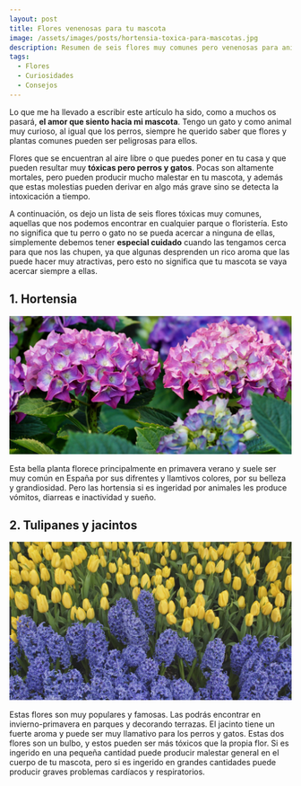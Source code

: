 ```yaml
---
layout: post
title: Flores venenosas para tu mascota
image: /assets/images/posts/hortensia-toxica-para-mascotas.jpg 
description: Resumen de seis flores muy comunes pero venenosas para animales
tags:
  - Flores
  - Curiosidades
  - Consejos
---
```


Lo que me ha llevado a escribir este artículo ha sido, como a muchos os pasará, **el amor que siento hacia mi mascota**. Tengo un gato y como animal muy curioso, al igual que los perros, siempre he querido saber que flores y plantas comunes pueden ser peligrosas para ellos.

Flores que se encuentran al aire libre o que puedes poner en tu casa y que pueden resultar muy **tóxicas pero perros y gatos**. Pocas son altamente mortales, pero pueden producir mucho malestar en tu mascota, y además que estas molestias pueden derivar en algo más grave sino se detecta la intoxicación a tiempo.


A continuación, os dejo un lista de seis flores tóxicas muy comunes, aquellas que nos podemos encontrar en cualquier parque o floristería. Esto no significa que tu perro o gato no se pueda acercar a ninguna de ellas, simplemente debemos tener **especial cuidado** cuando las tengamos cerca para que nos las chupen, ya que algunas desprenden un rico aroma que las puede hacer muy atractivas, pero esto no significa que tu mascota se vaya acercar siempre a ellas.

## 1. Hortensia
![Flores venenosas para tu mascota](/assets/images/posts/hortensia-toxica-para-mascotas.jpg)

Esta bella planta florece principalmente en primavera verano y suele ser muy común en España por sus difrentes y llamtivos colores, por su belleza y grandiosidad. Pero las hortensia si es ingeridad por animales les produce vómitos, diarreas e inactividad y sueño.

## 2. Tulipanes y jacintos

![Flores venenosas para tu mascota](/assets/images/posts/tulipanes-jacintos-toxicos-para-mascotas.jpg	)

Estas flores son muy populares y famosas. Las podrás encontrar en invierno-primavera en parques y decorando terrazas. El jacinto tiene un fuerte aroma y puede ser muy llamativo para los perros y gatos. Estas dos flores son un bulbo, y estos pueden ser más tóxicos que la propia flor. Si es ingerido en una pequeña cantidad puede producir malestar general en el cuerpo de tu mascota, pero si es ingerido en grandes cantidades puede producir graves problemas cardíacos y respiratorios.


 









